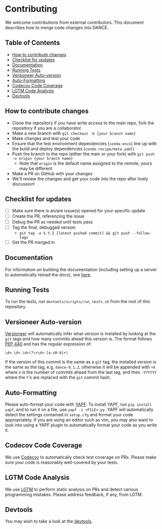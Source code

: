# Contributing

We welcome contributions from external contributors. This document describes how
to merge code changes into DANCE.

## Table of Contents

<!-- vim-markdown-toc GFM -->

* [How to contribute changes](#how-to-contribute-changes)
* [Checklist for updates](#checklist-for-updates)
* [Documentation](#documentation)
* [Running Tests](#running-tests)
* [Versioneer Auto-version](#versioneer-auto-version)
* [Auto-Formatting](#auto-formatting)
* [Codecov Code Coverage](#codecov-code-coverage)
* [LGTM Code Analysis](#lgtm-code-analysis)
* [Devtools](#devtools)

<!-- vim-markdown-toc -->

## How to contribute changes

- Clone the repository if you have write access to the main repo, fork the
  repository if you are a collaborator.
- Make a new branch with `git checkout -b {your branch name}`
- Make changes and test your code
- Ensure that the test environment dependencies (`conda-envs`) line up with the
  build and deploy dependencies (`conda-recipe/meta.yaml`)
- Push the branch to the repo (either the main or your fork) with
  `git push -u origin {your branch name}`
  - Note that `origin` is the default name assigned to the remote, yours may be
    different
- Make a PR on GitHub with your changes
- We'll review the changes and get your code into the repo after lively
  discussion!

## Checklist for updates

- [ ] Make sure there is an/are issue(s) opened for your specific update
- [ ] Create the PR, referencing the issue
- [ ] Debug the PR as needed until tests pass
- [ ] Tag the final, debugged version
  - `git tag -a X.Y.Z [latest pushed commit] && git push --follow-tags`
- [ ] Get the PR merged in

## Documentation

For information on building the documentation (including setting up a server to
automatically reload the docs), see [here](../docs/README.md).

## Running Tests

To run the tests, run `devtools/scripts/run_tests.sh` from the root of this
repository.

## Versioneer Auto-version

[Versioneer](https://github.com/warner/python-versioneer) will automatically
infer what version is installed by looking at the `git` tags and how many
commits ahead this version is. The format follows
[PEP 440](https://www.python.org/dev/peps/pep-0440/) and has the regular
expression of:

```regexp
\d+.\d+.\d+(?\+\d+-[a-z0-9]+)
```

If the version of this commit is the same as a `git` tag, the installed version
is the same as the tag, e.g. `dance-0.1.2`, otherwise it will be appended with
`+X` where `X` is the number of commits ahead from the last tag, and then
`-YYYYYY` where the `Y`'s are replaced with the `git` commit hash.

## Auto-Formatting

Please auto-format your code with [YAPF](https://github.com/google/yapf).
To install YAPF, run `pip install yapf`, and to run it on a file, use
`yapf -i <FILE>.py`. YAPF will automatically detect the settings contained in
`setup.cfg` and format your code appropriately. If you are using an editor such
as vim, you may also want to look into using a YAPF plugin to automatically
format your code as you write it.

## Codecov Code Coverage

We use [Codecov](https://codecov.io) to automatically check test coverage on
PRs. Please make sure your code is reasonably well-covered by your tests.

## LGTM Code Analysis

We use [LGTM](https://lgtm.com) to perform static analysis on PRs and detect
various programming mistakes. Please address feedback, if any, from LGTM.

## Devtools

You may wish to take a look at the [devtools](../devtools/README.md).
